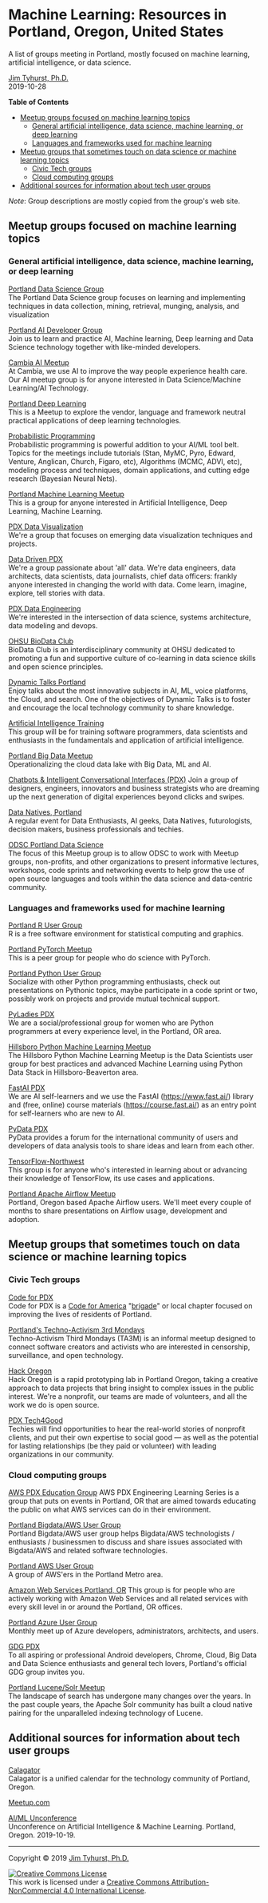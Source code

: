 # Machine Learning: Resources in Portland, Oregon, United States

A list of groups meeting in Portland, mostly focused on machine learning, artificial intelligence, or data science.

[Jim Tyhurst, Ph.D.](https://www.jimtyhurst.com)  
2019-10-28

**Table of Contents**

* [Meetup groups focused on machine learning topics](#meetup-groups-focused-on-machine-learning-topics)
    * [General artificial intelligence, data science, machine learning, or deep learning](#general-artificial-intelligence-data-science-machine-learning-or-deep-learning)
    * [Languages and frameworks used for machine learning](#languages-and-frameworks-used-for-machine-learning)
* [Meetup groups that sometimes touch on data science or machine learning topics](#meetup-groups-that-sometimes-touch-on-data-science-or-machine-learning-topics)
    * [Civic Tech groups](#civic-tech-groups)
    * [Cloud computing groups](#cloud-computing-groups)
* [Additional sources for information about tech user groups](#additional-sources-for-information-about-tech-user-groups)

_Note_: Group descriptions are mostly copied from the group's web site.

## Meetup groups focused on machine learning topics

### General artificial intelligence, data science, machine learning, or deep learning
[Portland Data Science Group](https://www.meetup.com/Portland-Data-Science-Group/)  
The Portland Data Science group focuses on learning and implementing techniques in data collection, mining, retrieval, munging, analysis, and visualization

[Portland AI Developer Group](https://www.meetup.com/aittg-portland/)  
Join us to learn and practice AI, Machine learning, Deep learning and Data Science technology together with like-minded developers.

[Cambia AI Meetup](https://www.meetup.com/Cambia-AI-Meetup/)  
At Cambia, we use AI to improve the way people experience health care. Our AI meetup group is for anyone interested in Data Science/Machine Learning/AI Technology.

[Portland Deep Learning](https://www.meetup.com/Portland-Deep-Learning/)  
This is a Meetup to explore the vendor, language and framework neutral practical applications of deep learning technologies.

[Probabilistic Programming](https://www.meetup.com/Probabilistic-Programming/)  
Probabilistic programming is powerful addition to your AI/ML tool belt. Topics for the meetings include tutorials (Stan, MyMC, Pyro, Edward, Venture, Anglican, Church, Figaro, etc), Algorithms (MCMC, ADVI, etc), modeling process and techniques, domain applications, and cutting edge research (Bayesian Neural Nets).

[Portland Machine Learning Meetup](https://www.meetup.com/Portland-Machine-Learning-Meetup/)  
This is a group for anyone interested in Artificial Intelligence, Deep Learning, Machine Learning.

[PDX Data Visualization](https://www.meetup.com/PDX-Data-Visualization/)  
We're a group that focuses on emerging data visualization techniques and projects.

[Data Driven PDX](https://www.meetup.com/Data-Driven-PDX/)  
We're a group passionate about 'all' data. We're data engineers, data architects, data scientists, data journalists, chief data officers: frankly anyone interested in changing the world with data. Come learn, imagine, explore, tell stories with data.

[PDX Data Engineering](https://www.meetup.com/PDX-Data-Engineering/)  
We're interested in the intersection of data science, systems architecture, data modeling and devops.

[OHSU BioData Club](https://biodata-club.github.io/)  
BioData Club is an interdisciplinary community at OHSU dedicated to promoting a fun and supportive culture of co-learning in data science skills and open science principles.

[Dynamic Talks Portland](https://www.meetup.com/Dynamic-Talks-Portland/)  
Enjoy talks about the most innovative subjects in AI, ML, voice platforms, the Cloud, and search. One of the objectives of Dynamic Talks is to foster and encourage the local technology community to share knowledge.

[Artificial Intelligence Training](https://www.meetup.com/Artificial-Intelligence-Training/)  
This group will be for training software programmers, data scientists and enthusiasts in the fundamentals and application of artificial intelligence.

[Portland Big Data Meetup](https://www.meetup.com/Portland-Big-Data-Meetup/)  
Operationalizing the cloud data lake with Big Data, ML and AI.

[Chatbots & Intelligent Conversational Interfaces (PDX)](https://www.meetup.com/Chatbots_Intelligent_Conversational_Interfaces/) 
Join a group of designers, engineers, innovators and business strategists who are dreaming up the next generation of digital experiences beyond clicks and swipes.

[Data Natives, Portland](https://www.meetup.com/Data-Natives-Portland/)  
A regular event for Data Enthusiasts, AI geeks, Data Natives, futurologists, decision makers, business professionals and techies.

[ODSC Portland Data Science](https://www.meetup.com/data-science-ODSC-Portland/)  
The focus of this Meetup group is to allow ODSC to work with Meetup groups, non-profits, and other organizations to present informative lectures, workshops, code sprints and networking events to help grow the use of open source languages and tools within the data science and data-centric community.

### Languages and frameworks used for machine learning
[Portland R User Group](https://www.meetup.com/portland-r-user-group/)  
R is a free software environment for statistical computing and graphics.

[Portland PyTorch Meetup](https://www.meetup.com/Portland-PyTorch-Meetup/)  
This is a peer group for people who do science with PyTorch.

[Portland Python User Group](https://www.meetup.com/pdxpython/)  
Socialize with other Python programming enthusiasts, check out presentations on Pythonic topics, maybe participate in a code sprint or two, possibly work on projects and provide mutual technical support.

[PyLadies PDX](https://www.meetup.com/PyLadies-PDX/)  
We are a social/professional group for women who are Python programmers at every experience level, in the Portland, OR area.

[Hillsboro Python Machine Learning Meetup](https://www.meetup.com/Hillsboro-Python-Machine-Learning-Meetup/)  
The Hillsboro Python Machine Learning Meetup is the Data Scientists user group for best practices and advanced Machine Learning using Python Data Stack in Hillsboro-Beaverton area.

[FastAI PDX](https://www.meetup.com/Portland-fastai/)  
We are AI self-learners and we use the FastAI (https://www.fast.ai/) library and (free, online) course materials (https://course.fast.ai/) as an entry point for self-learners who are new to AI.

[PyData PDX](https://www.meetup.com/PyData-PDX/)  
PyData provides a forum for the international community of users and developers of data analysis tools to share ideas and learn from each other.

[TensorFlow-Northwest](https://www.meetup.com/TensorFlow-Northwest/)  
This group is for anyone who's interested in learning about or advancing their knowledge of TensorFlow, its use cases and applications.

[Portland Apache Airflow Meetup](https://www.meetup.com/Portland-Apache-Airflow-Meetup/)  
Portland, Oregon based Apache Airflow users. We'll meet every couple of months to share presentations on Airflow usage, development and adoption.

## Meetup groups that sometimes touch on data science or machine learning topics

### Civic Tech groups
[Code for PDX](https://www.meetup.com/Code-for-PDX/)  
Code for PDX is a [Code for America](https://www.codeforamerica.org/) "[brigade](https://brigade.codeforamerica.org/)" or local chapter focused on improving the lives of residents of Portland.

[Portland's Techno-Activism 3rd Mondays](https://www.meetup.com/Portlands-Techno-Activism-3rd-Mondays/)  
Techno-Activism Third Mondays (TA3M) is an informal meetup designed to connect software creators and activists who are interested in censorship, surveillance, and open technology.

[Hack Oregon](http://www.hackoregon.org/)  
Hack Oregon is a rapid prototyping lab in Portland Oregon, taking a creative approach to data projects that bring insight to complex issues in the public interest.  We're a nonprofit, our teams are made of volunteers, and all the work we do is open source.

[PDX Tech4Good](https://www.meetup.com/pdxtech4good-nonprofit-activist-tech/)  
Techies will find opportunities to hear the real-world stories of nonprofit clients, and put their own expertise to social good — as well as the potential for lasting relationships (be they paid or volunteer) with leading organizations in our community.

### Cloud computing groups
[AWS PDX Education Group](https://www.meetup.com/AWS-PDX-Engineering-Learning-Series/)
AWS PDX Engineering Learning Series is a group that puts on events in Portland, OR that are aimed towards educating the public on what AWS services can do in their environment.

[Portland Bigdata/AWS User Group](https://www.meetup.com/Portland-Bigdata-AWS-User-Group/)  
Portland Bigdata/AWS user group helps Bigdata/AWS technologists / enthusiasts / businessmen to discuss and share issues associated with Bigdata/AWS and related software technologies.

[Portland AWS User Group](https://www.meetup.com/AWS-Portland/)  
A group of AWS'ers in the Portland Metro area.

[Amazon Web Services Portland, OR](https://www.meetup.com/Amazon-Web-Services-Portland-OR/)
This group is for people who are actively working with Amazon Web Services and all related services with every skill level in or around the Portland, OR offices.

[Portland Azure User Group](https://www.meetup.com/Portland-Azure-User-Group/)  
Monthly meet up of Azure developers, administrators, architects, and users.

[GDG PDX](https://www.meetup.com/Google-Development-Group-GDG-PDX-Meetup/)  
To all aspiring or professional Android developers, Chrome, Cloud, Big Data and Data Science enthusiasts and general tech lovers, Portland's official GDG group invites you.

[Portland Lucene/Solr Meetup](https://www.meetup.com/Portland-Lucene-Solr-Meetup/)  
The landscape of search has undergone many changes over the years. In the past couple years, the Apache Solr community has built a cloud native pairing for the unparalleled indexing technology of Lucene.

## Additional sources for information about tech user groups
[Calagator](http://calagator.org/)  
Calagator is a unified calendar for the technology community of Portland, Oregon.

[Meetup.com](https://www.meetup.com/)

[AI/ML Unconference](http://aiml.rocks/)  
Unconference on Artificial Intelligence & Machine Learning. Portland, Oregon. 2019-10-19.

---

Copyright &copy; 2019 [Jim Tyhurst, Ph.D.](https://www.jimtyhurst.com)

<a rel="license" href="http://creativecommons.org/licenses/by-nc/4.0/"><img alt="Creative Commons License" style="border-width:0" src="https://i.creativecommons.org/l/by-nc/4.0/88x31.png" /></a><br />This work is licensed under a <a rel="license" href="http://creativecommons.org/licenses/by-nc/4.0/">Creative Commons Attribution-NonCommercial 4.0 International License</a>.
